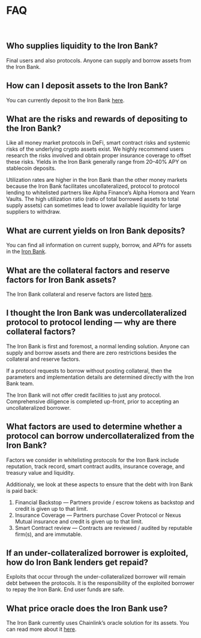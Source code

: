 # FAQ

&nbsp;

## Who supplies liquidity to the Iron Bank?

Final users and also protocols. Anyone can supply and borrow assets from the Iron Bank.

## **How can I deposit assets to the Iron Bank?**

You can currently deposit to the Iron Bank [here](https://yearn.finance/#/ironbank).

## What are the risks and rewards of depositing to the Iron Bank?

Like all money market protocols in DeFi, smart contract risks and systemic risks of the underlying crypto assets exist. We highly recommend users research the risks involved and obtain proper insurance coverage to offset these risks. Yields in the Iron Bank generally range from 20–40% APY on stablecoin deposits.

Utilization rates are higher in the Iron Bank than the other money markets because the Iron Bank facilitates uncollateralized, protocol to protocol lending to whitelisted partners like Alpha Finance’s Alpha Homora and Yearn Vaults. The high utilization ratio \(ratio of total borrowed assets to total supply assets\) can sometimes lead to lower available liquidity for large suppliers to withdraw.

## What are current yields on Iron Bank deposits?

You can find all information on current supply, borrow, and APYs for assets in the [Iron Bank](https://yearn.finance/#/ironbank).

## What are the collateral factors and reserve factors for Iron Bank assets?

The Iron Bank collateral and reserve factors are listed [here](interest-rate-model.md).

## I thought the Iron Bank was undercollateralized protocol to protocol lending — why are there collateral factors?

The Iron Bank is first and foremost, a normal lending solution. Anyone can supply and borrow assets and there are zero restrictions besides the collateral and reserve factors.

If a protocol requests to borrow without posting collateral, then the parameters and implementation details are determined directly with the Iron Bank team.

The Iron Bank will not offer credit facilities to just any protocol. Comprehensive diligence is completed up-front, prior to accepting an uncollateralized borrower.

## What factors are used to determine whether a protocol can borrow undercollateralized from the Iron Bank?

Factors we consider in whitelisting protocols for the Iron Bank include reputation, track record, smart contract audits, insurance coverage, and treasury value and liquidity.

Additionaly, we look at these aspects to ensure that the debt with Iron Bank is paid back:

1. Financial Backstop — Partners provide / escrow tokens as backstop and credit is given up to that limit.
2. Insurance Coverage — Partners purchase Cover Protocol or Nexus Mutual insurance and credit is given up to that limit.
3. Smart Contract review — Contracts are reviewed / audited by reputable firm\(s\), and are immutable.

## If an under-collateralized borrower is exploited, how do Iron Bank lenders get repaid?

Exploits that occur through the under-collateralized borrower will remain debt between the protocols. It is the responsibility of the exploited borrower to repay the Iron Bank. End user funds are safe.

## What price oracle does the Iron Bank use?

The Iron Bank currently uses Chainlink’s oracle solution for its assets. You can read more about it [here](price-oracle.md).
